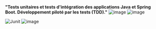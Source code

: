 **"Tests unitaires et tests d'intégration des applications Java et Spring Boot. Développement piloté par les tests (TDD)."**
![image](https://github.com/user-attachments/assets/2eb859e9-755e-490c-8fc8-9a43ed51ee4a)
![image](https://github.com/user-attachments/assets/5b6e8c0c-f8a9-430c-abf2-6f792e115ec4)

![Junit](https://github.com/user-attachments/assets/5eeb1123-7bdf-48b3-8b3a-b635e6f52346)
![image](https://github.com/user-attachments/assets/6a15433d-02c8-4ec7-9ab2-bee4d73bdf05)


